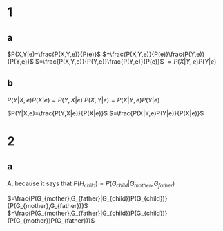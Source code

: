 # 1

## a

$P(X,Y|e)=\frac{P(X,Y,e)}{P(e)}$
$=\frac{P(X,Y,e)}{P(e)}\frac{P(Y,e)}{P(Y,e)}$
$=\frac{P(X,Y,e)}{P(Y,e)}\frac{P(Y,e)}{P(e)}$
$=P(X|Y,e)P(Y|e)$

## b

$P(Y|X,e)P(X|e)=P(Y,X|e)$
$P(X,Y|e)=P(X|Y,e)P(Y|e)$

$P(Y|X,e)=\frac{P(Y,X|e)}{P(X|e)}$
$=\frac{P(X|Y,e)P(Y|e)}{P(X|e)}$

# 2

## a

A, because it says that
$P(H_{child})=P(G_{child}|G_{mother},G_{father})$

$=\frac{P(G_{mother},G_{father}|G_{child})P(G_{child})}{P(G_{mother},G_{father})}$
$=\frac{P(G_{mother},G_{father}|G_{child})P(G_{child})}{P(G_{mother})P(G_{father})}$